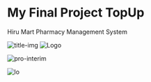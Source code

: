# My Final Project TopUp
Hiru Mart Pharmacy Management System

![title-img](https://user-images.githubusercontent.com/74712552/207937148-2a6c02d9-3346-43b0-b402-a274274331d5.png)
![Logo](https://user-images.githubusercontent.com/74712552/207937131-1b46a3cc-25b1-448d-b7be-aaadde726ccd.png)

![pro-interim](https://user-images.githubusercontent.com/74712552/208239576-5bfeed6e-4468-4b88-9973-10c56f2137a4.png)

![lo](https://user-images.githubusercontent.com/74712552/208239599-bc86289d-cbbc-4535-ba12-f9db08dfb127.png)

